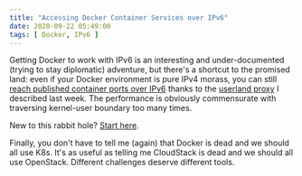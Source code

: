 ```yaml
---
title: "Accessing Docker Container Services over IPv6"
date: 2020-09-22 05:49:00
tags: [ Docker, IPv6 ]
---
```

Getting Docker to work with IPv6 is an interesting and under-documented (trying to stay diplomatic) adventure, but there's a shortcut to the promised land: even if your Docker environment is pure IPv4 morass, you can still [reach published container ports over IPv6](https://www.ipspace.net/kb/DockerSvc/50-ipv6.html) thanks to the [userland proxy](https://www.ipspace.net/kb/DockerSvc/40-userland-proxy.html) I described last week. The performance is obviously commensurate with traversing kernel-user boundary too many times.

New to this rabbit hole? [Start here](https://www.ipspace.net/kb/DockerSvc/index.html).

Finally, you don't have to tell me (again) that Docker is dead and we should all use K8s. It's as useful as telling me CloudStack is dead and we should all use OpenStack. Different challenges deserve different tools.

